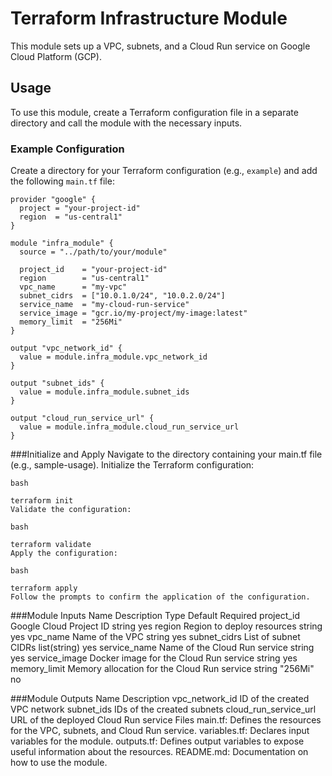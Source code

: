 
# Terraform Infrastructure Module

This module sets up a VPC, subnets, and a Cloud Run service on Google Cloud Platform (GCP).

## Usage

To use this module, create a Terraform configuration file in a separate directory and call the module with the necessary inputs.

### Example Configuration

Create a directory for your Terraform configuration (e.g., `example`) and add the following `main.tf` file:

```hcl
provider "google" {
  project = "your-project-id"
  region  = "us-central1"
}

module "infra_module" {
  source = "../path/to/your/module"

  project_id    = "your-project-id"
  region        = "us-central1"
  vpc_name      = "my-vpc"
  subnet_cidrs  = ["10.0.1.0/24", "10.0.2.0/24"]
  service_name  = "my-cloud-run-service"
  service_image = "gcr.io/my-project/my-image:latest"
  memory_limit  = "256Mi"
}

output "vpc_network_id" {
  value = module.infra_module.vpc_network_id
}

output "subnet_ids" {
  value = module.infra_module.subnet_ids
}

output "cloud_run_service_url" {
  value = module.infra_module.cloud_run_service_url
}

```

###Initialize and Apply
Navigate to the directory containing your main.tf file (e.g., sample-usage).
Initialize the Terraform configuration:
```
bash

terraform init
Validate the configuration:
```
```
bash

terraform validate
Apply the configuration:
```
```
bash

terraform apply
Follow the prompts to confirm the application of the configuration.
```
###Module Inputs
Name	                    Description	                                Type	                Default	Required
project_id	              Google Cloud Project ID	                    string		                  yes
region	                  Region to deploy resources	                string		                  yes
vpc_name	                Name of the VPC	                            string		                  yes
subnet_cidrs	            List of subnet CIDRs	                      list(string)		            yes
service_name	            Name of the Cloud Run service	              string		                  yes
service_image	            Docker image for the Cloud Run service	    string		                  yes
memory_limit	            Memory allocation for the Cloud Run service	string "256Mi"	            no


###Module Outputs
Name	Description
vpc_network_id	ID of the created VPC network
subnet_ids	IDs of the created subnets
cloud_run_service_url	URL of the deployed Cloud Run service
Files
main.tf: Defines the resources for the VPC, subnets, and Cloud Run service.
variables.tf: Declares input variables for the module.
outputs.tf: Defines output variables to expose useful information about the resources.
README.md: Documentation on how to use the module.
